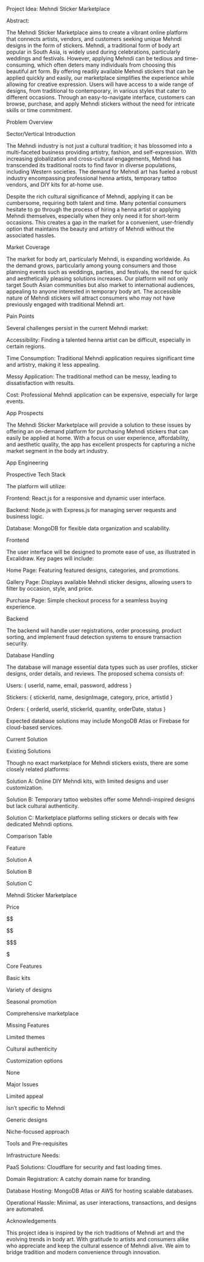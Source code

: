 Project Idea: Mehndi Sticker Marketplace

Abstract: 

The Mehndi Sticker Marketplace aims to create a vibrant online platform that connects artists, vendors, and customers seeking unique Mehndi designs in the form of stickers. Mehndi, a traditional form of body art popular in South Asia, is widely used during celebrations, particularly weddings and festivals. However, applying Mehndi can be tedious and time-consuming, which often deters many individuals from choosing this beautiful art form. By offering readily available Mehndi stickers that can be applied quickly and easily, our marketplace simplifies the experience while allowing for creative expression. Users will have access to a wide range of designs, from traditional to contemporary, in various styles that cater to different occasions. Through an easy-to-navigate interface, customers can browse, purchase, and apply Mehndi stickers without the need for intricate skills or time commitment.

Problem Overview

Sector/Vertical Introduction

The Mehndi industry is not just a cultural tradition; it has blossomed into a multi-faceted business providing artistry, fashion, and self-expression. With increasing globalization and cross-cultural engagements, Mehndi has transcended its traditional roots to find favor in diverse populations, including Western societies. The demand for Mehndi art has fueled a robust industry encompassing professional henna artists, temporary tattoo vendors, and DIY kits for at-home use.

Despite the rich cultural significance of Mehndi, applying it can be cumbersome, requiring both talent and time. Many potential consumers hesitate to go through the process of hiring a henna artist or applying Mehndi themselves, especially when they only need it for short-term occasions. This creates a gap in the market for a convenient, user-friendly option that maintains the beauty and artistry of Mehndi without the associated hassles.

Market Coverage

The market for body art, particularly Mehndi, is expanding worldwide. As the demand grows, particularly among young consumers and those planning events such as weddings, parties, and festivals, the need for quick and aesthetically pleasing solutions increases. Our platform will not only target South Asian communities but also market to international audiences, appealing to anyone interested in temporary body art. The accessible nature of Mehndi stickers will attract consumers who may not have previously engaged with traditional Mehndi art.

Pain Points

Several challenges persist in the current Mehndi market:

Accessibility: Finding a talented henna artist can be difficult, especially in certain regions.

Time Consumption: Traditional Mehndi application requires significant time and artistry, making it less appealing.

Messy Application: The traditional method can be messy, leading to dissatisfaction with results.

Cost: Professional Mehndi application can be expensive, especially for large events.

App Prospects

The Mehndi Sticker Marketplace will provide a solution to these issues by offering an on-demand platform for purchasing Mehndi stickers that can easily be applied at home. With a focus on user experience, affordability, and aesthetic quality, the app has excellent prospects for capturing a niche market segment in the body art industry.

App Engineering

Prospective Tech Stack

The platform will utilize:

Frontend: React.js for a responsive and dynamic user interface.

Backend: Node.js with Express.js for managing server requests and business logic.

Database: MongoDB for flexible data organization and scalability.

Frontend

The user interface will be designed to promote ease of use, as illustrated in Excalidraw. Key pages will include:

Home Page: Featuring featured designs, categories, and promotions.

Gallery Page: Displays available Mehndi sticker designs, allowing users to filter by occasion, style, and price.

Purchase Page: Simple checkout process for a seamless buying experience.

Backend

The backend will handle user registrations, order processing, product sorting, and implement fraud detection systems to ensure transaction security.

Database Handling

The database will manage essential data types such as user profiles, sticker designs, order details, and reviews. The proposed schema consists of:

Users: { userId, name, email, password, address }

Stickers: { stickerId, name, designImage, category, price, artistId }

Orders: { orderId, userId, stickerId, quantity, orderDate, status }

Expected database solutions may include MongoDB Atlas or Firebase for cloud-based services.

Current Solution

Existing Solutions

Though no exact marketplace for Mehndi stickers exists, there are some closely related platforms:

Solution A: Online DIY Mehndi kits, with limited designs and user customization.

Solution B: Temporary tattoo websites offer some Mehndi-inspired designs but lack cultural authenticity.

Solution C: Marketplace platforms selling stickers or decals with few dedicated Mehndi options.

Comparison Table

Feature

Solution A

Solution B

Solution C

Mehndi Sticker Marketplace

Price

$$

$$

$$$

$

Core Features

Basic kits

Variety of designs

Seasonal promotion

Comprehensive marketplace

Missing Features

Limited themes

Cultural authenticity

Customization options

None

Major Issues

Limited appeal

Isn’t specific to Mehndi

Generic designs

Niche-focused approach

Tools and Pre-requisites

Infrastructure Needs:

PaaS Solutions: Cloudflare for security and fast loading times.

Domain Registration: A catchy domain name for branding.

Database Hosting: MongoDB Atlas or AWS for hosting scalable databases.

Operational Hassle: Minimal, as user interactions, transactions, and designs are automated.

Acknowledgements

This project idea is inspired by the rich traditions of Mehndi art and the evolving trends in body art. With gratitude to artists and consumers alike who appreciate and keep the cultural essence of Mehndi alive. We aim to bridge tradition and modern convenience through innovation.
